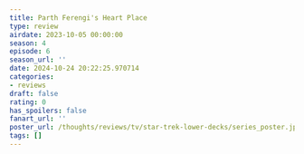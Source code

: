 ```yaml
---
title: Parth Ferengi's Heart Place
type: review
airdate: 2023-10-05 00:00:00
season: 4
episode: 6
season_url: ''
date: 2024-10-24 20:22:25.970714
categories:
- reviews
draft: false
rating: 0
has_spoilers: false
fanart_url: ''
poster_url: /thoughts/reviews/tv/star-trek-lower-decks/series_poster.jpg
tags: []
---
```



